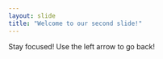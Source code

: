 ```yaml
---
layout: slide
title: "Welcome to our second slide!"
---
```

Stay focused!
Use the left arrow to go back!